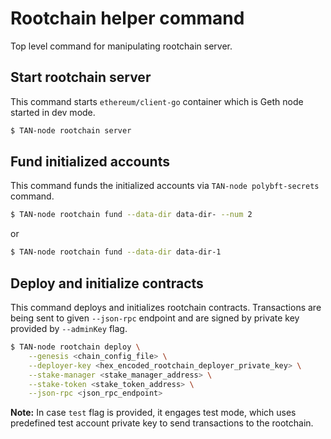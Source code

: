 # Rootchain helper command

Top level command for manipulating rootchain server.

## Start rootchain server

This command starts `ethereum/client-go` container which is Geth node started in dev mode.

```bash
$ TAN-node rootchain server
```

## Fund initialized accounts

This command funds the initialized accounts via `TAN-node polybft-secrets` command.

```bash
$ TAN-node rootchain fund --data-dir data-dir- --num 2
```

or

```bash
$ TAN-node rootchain fund --data-dir data-dir-1
```

## Deploy and initialize contracts

This command deploys and initializes rootchain contracts. Transactions are being sent to given `--json-rpc` endpoint and are signed by private key provided by `--adminKey` flag.

```bash
$ TAN-node rootchain deploy \
    --genesis <chain_config_file> \
    --deployer-key <hex_encoded_rootchain_deployer_private_key> \
    --stake-manager <stake_manager_address> \
    --stake-token <stake_token_address> \
    --json-rpc <json_rpc_endpoint> 
```

**Note:** In case `test` flag is provided, it engages test mode, which uses predefined test account private key to send transactions to the rootchain.
